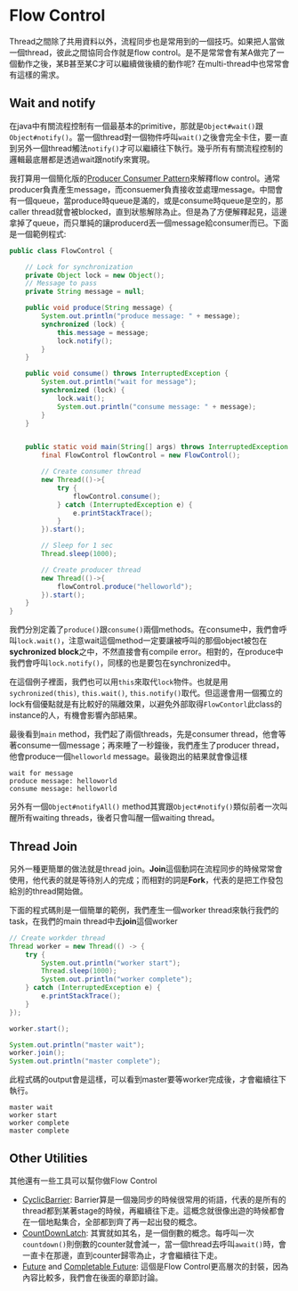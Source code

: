 # Flow Control

Thread之間除了共用資料以外，流程同步也是常用到的一個技巧。如果把人當做一個thread，彼此之間協同合作就是flow control。是不是常常會有某A做完了一個動作之後，某B甚至某C才可以繼續做後續的動作呢? 在multi-thread中也常常會有這樣的需求。

## Wait and notify

在java中有關流程控制有一個最基本的primitive，那就是`Object#wait()`跟`Object#notify()`。當一個thread對一個物件呼叫`wait()`之後會完全卡住，要一直到另外一個thread觸法`notify()`才可以繼續往下執行。幾乎所有有關流程控制的邏輯最底層都是透過wait跟notify來實現。

我打算用一個簡化版的[Producer Consumer Pattern](https://en.wikipedia.org/wiki/Producer%E2%80%93consumer_problem)來解釋flow control。通常producer負責產生message，而consuemer負責接收並處理message。中間會有一個queue，當produce時queue是滿的，或是consume時queue是空的，那caller thread就會被blocked，直到狀態解除為止。但是為了方便解釋起見，這邊拿掉了queue，而只單純的讓producerd丟一個message給consumer而已。下面是一個範例程式:

```java
public class FlowControl {

    // Lock for synchronization
    private Object lock = new Object();
    // Message to pass
    private String message = null;

    public void produce(String message) {
        System.out.println("produce message: " + message);
        synchronized (lock) {
            this.message = message;
            lock.notify();
        }
    }

    public void consume() throws InterruptedException {
        System.out.println("wait for message");
        synchronized (lock) {
            lock.wait();
            System.out.println("consume message: " + message);
        }
    }


    public static void main(String[] args) throws InterruptedException {
        final FlowControl flowControl = new FlowControl();

        // Create consumer thread
        new Thread(()->{
            try {
                flowControl.consume();
            } catch (InterruptedException e) {
                e.printStackTrace();
            }
        }).start();

        // Sleep for 1 sec
        Thread.sleep(1000);

        // Create producer thread
        new Thread(()->{
            flowControl.produce("helloworld");
        }).start();
    }
}
```

我們分別定義了`produce()`跟`consume()`兩個methods。在consume中，我們會呼叫`lock.wait()`，注意wait這個method一定要讓被呼叫的那個object被包在**sychronized block**之中，不然直接會有compile error。相對的，在produce中我們會呼叫`lock.notify()`，同樣的也是要包在synchronized中。

在這個例子裡面，我們也可以用`this`來取代`lock`物件。也就是用`sychronized(this)`, `this.wait()`, `this.notify()`取代。但這邊會用一個獨立的lock有個優點就是有比較好的隔離效果，以避免外部取得`FlowContorl`此class的instance的人，有機會影響內部結果。

最後看到`main` method，我們起了兩個threads，先是consumer thread，他會等著consume一個message；再來睡了一秒鐘後，我們產生了producer thread，他會produce一個`helloworld` message。最後跑出的結果就會像這樣

```
wait for message
produce message: helloworld
consume message: helloworld
```

另外有一個`Object#notifyAll()` method其實跟`Object#notify()`類似前者一次叫醒所有waiting threads，後者只會叫醒一個waiting thread。


## Thread Join

另外一種更簡單的做法就是thread join。**Join**這個動詞在流程同步的時候常常會使用，他代表的就是等待別人的完成；而相對的詞是**Fork**，代表的是把工作發包給別的thread開始做。

下面的程式碼則是一個簡單的範例，我們產生一個worker thread來執行我們的task，在我們的main thread中去**join**這個worker

```java
// Create workder thread
Thread worker = new Thread(() -> {
    try {
        System.out.println("worker start");
        Thread.sleep(1000);
        System.out.println("worker complete");
    } catch (InterruptedException e) {
        e.printStackTrace();
    }
});

worker.start();

System.out.println("master wait");
worker.join();
System.out.println("master complete");
```

此程式碼的output會是這樣，可以看到master要等worker完成後，才會繼續往下執行。

```
master wait
worker start
worker complete
master complete
```

## Other Utilities

其他還有一些工具可以幫你做Flow Control

- [CyclicBarrier](https://docs.oracle.com/javase/8/docs/api/index.html?java/util/concurrent/CyclicBarrier.html): Barrier算是一個幾同步的時候很常用的術語，代表的是所有的thread都到某著stage的時候，再繼續往下走。這概念就很像出遊的時候都會在一個地點集合，全部都到齊了再一起出發的概念。
- [CountDownLatch](https://docs.oracle.com/javase/8/docs/api/index.html?java/util/concurrent/CountDownLatch.html): 其實就如其名，是一個倒數的概念。每呼叫一次`countdown()`則倒數的counter就會減一，當一個thread去呼叫`await()`時，會一直卡在那邊，直到counter歸零為止，才會繼續往下走。
- [Future](https://docs.oracle.com/javase/8/docs/api/index.html?java/util/concurrent/Future.html) and [Completable Future](https://docs.oracle.com/javase/8/docs/api/index.html?java/util/concurrent/CompletableFuture.html): 這個是Flow Control更高層次的封裝，因為內容比較多，我們會在後面的章節討論。
